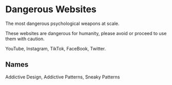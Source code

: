# Dangerous Websites

The most dangerous psychological weapons at scale.
    
These websites are dangerous for humanity, please avoid or proceed to use them with caution.

YouTube, Instagram, TikTok, FaceBook, Twitter.

## Names

Addictive Design, Addictive Patterns, Sneaky Patterns